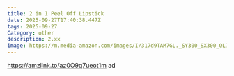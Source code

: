 ```yaml
---
title: 2 in 1 Peel Off Lipstick
date: 2025-09-27T17:40:38.447Z
tags: 2025-09-27
Category: other
description: 2.xx
image: https://m.media-amazon.com/images/I/317d9TAM7GL._SY300_SX300_QL70_FMwebp_.jpg
---
```

https://amzlink.to/az0O9q7ueot1m  ad